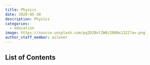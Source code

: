 ```yaml
---
title: Physics
date: 2020-05-30
description: Physics
categories:
  - education
image: https://source.unsplash.com/pq2DJBntZW0/2000x1322?a=.png
author_staff_member: ailever
---
```


## List of Contents
